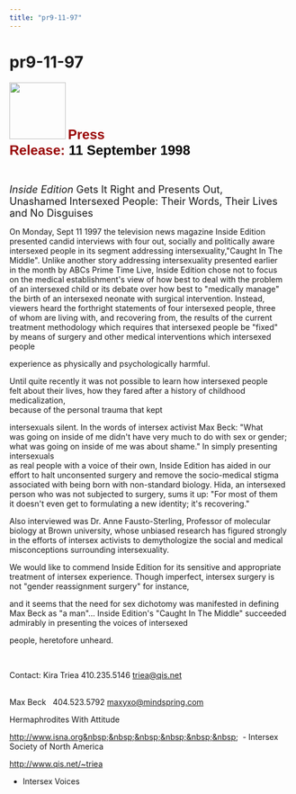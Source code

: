 ```yaml
---
title: "pr9-11-97"
---
```


# pr9-11-97

  
<IMG SRC="/img/logo100.gif" HEIGHT="101" WIDTH="100" /> **<FONT FACE="Arial,Helvetica"><FONT SIZE="+2"><FONT COLOR="#990000">Press<br />Release: </FONT><FONT COLOR="#000000">11 September 1998</FONT></FONT></FONT>**  
  
  
&nbsp;  
  


<FONT SIZE="+1"><I>Inside Edition</I> Gets It Right and Presents Out,<br />Unashamed Intersexed People: Their Words, Their Lives and No Disguises</FONT>  
  


On Monday, Sept 11 1997 the television news magazine Inside Edition  
presented candid interviews with four out, socially and politically aware  
intersexed people in its segment addressing intersexuality,"Caught In The  
Middle". Unlike another story addressing intersexuality presented earlier  
in the month by ABCs Prime Time Live, Inside Edition chose not to focus  
on the medical establishment's view of how best to deal with the problem  
of an intersexed child or its debate over how best to "medically manage"  
the birth of an intersexed neonate with surgical intervention. Instead,  
viewers heard the forthright statements of four intersexed people, three  
of whom are living with, and recovering from, the results of the current  
treatment methodology which requires that intersexed people be "fixed"  
by means of surgery and other medical interventions which intersexed people  
  
experience as physically and psychologically harmful.  
  


Until quite recently it was not possible to learn how intersexed people  
felt about their lives, how they fared after a history of childhood medicalization,  
because of the personal trauma that kept  
  
intersexuals silent. In the words of intersex activist Max Beck: "What  
was going on inside of me didn't have very much to do with sex or gender;  
what was going on inside of me was about shame." In simply presenting intersexuals  
as real people with a voice of their own, Inside Edition has aided in our  
effort to halt unconsented surgery and remove the socio-medical stigma  
associated with being born with non-standard biology. Hida, an intersexed  
person who was not subjected to surgery, sums it up: "For most of them  
it doesn't even get to formulating a new identity; it's recovering."  
  


Also interviewed was Dr. Anne Fausto-Sterling, Professor of molecular  
biology at Brown university, whose unbiased research has figured strongly  
in the efforts of intersex activists to demythologize the social and medical  
misconceptions surrounding intersexuality.  
  


We would like to commend Inside Edition for its sensitive and appropriate  
treatment of intersex experience. Though imperfect, intersex surgery is  
not "gender reassignment surgery" for instance,  
  
and it seems that the need for sex dichotomy was manifested in defining  
Max Beck as "a man"... Inside Edition's "Caught In The Middle" succeeded  
admirably in presenting the voices of intersexed  
  
people, heretofore unheard.  
  
&nbsp;  
  


Contact: Kira Triea 410.235.5146 triea@qis.net  
  
&nbsp;&nbsp;&nbsp;&nbsp;&nbsp;&nbsp;&nbsp;&nbsp;&nbsp;&nbsp;&nbsp;&nbsp;  
Max Beck&nbsp;&nbsp; 404.523.5792 maxyxo@mindspring.com  
  


Hermaphrodites With Attitude  
  
http://www.isna.org&nbsp;&nbsp;&nbsp;&nbsp;&nbsp;&nbsp;&nbsp; - Intersex  
Society of North America  
  
<A HREF="http://www.qis.net/~triea/">http://www.qis.net/~triea</A>&nbsp;  
- Intersex Voices  
  
&nbsp;  
  
&nbsp;  
  
&nbsp;  
  
&nbsp;